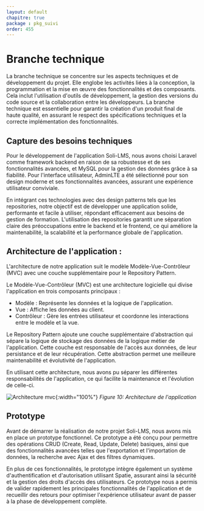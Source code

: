```yaml
---
layout: default
chapitre: true
package : pkg_suivi
order: 455
---
```


# Branche technique 

La branche technique se concentre sur les aspects techniques et de développement du projet. Elle englobe les activités liées à la conception, la programmation et la mise en œuvre des fonctionnalités et des composants. Cela inclut l'utilisation d'outils de développement, la gestion des versions du code source et la collaboration entre les développeurs. La branche technique est essentielle pour garantir la création d'un produit final de haute qualité, en assurant le respect des spécifications techniques et la correcte implémentation des fonctionnalités.



## Capture des besoins techniques

Pour le développement de l'application Soli-LMS, nous avons choisi Laravel comme framework backend en raison de sa robustesse et de ses fonctionnalités avancées, et MySQL pour la gestion des données grâce à sa fiabilité. Pour l'interface utilisateur, AdminLTE a été sélectionné pour son design moderne et ses fonctionnalités avancées, assurant une expérience utilisateur conviviale.

En intégrant ces technologies avec des design patterns tels que les repositories, notre objectif est de développer une application solide, performante et facile à utiliser, répondant efficacement aux besoins de gestion de formation. L'utilisation des repositories garantit une séparation claire des préoccupations entre le backend et le frontend, ce qui améliore la maintenabilité, la scalabilité et la performance globale de l'application.



## Architecture de l'application  :

L'architecture de notre application suit le modèle Modèle-Vue-Contrôleur (MVC) avec une couche supplémentaire pour le Repository Pattern.

Le Modèle-Vue-Contrôleur (MVC) est une architecture logicielle qui divise l'application en trois composants principaux :

- Modèle : Représente les données et la logique de l'application.
- Vue : Affiche les données au client.
- Contrôleur : Gère les entrées utilisateur et coordonne les interactions entre le modèle et la vue.

Le Repository Pattern ajoute une couche supplémentaire d'abstraction qui sépare la logique de stockage des données de la logique métier de l'application. Cette couche est responsable de l'accès aux données, de leur persistance et de leur récupération. Cette abstraction permet une meilleure maintenabilité et évolutivité de l'application.

En utilisant cette architecture, nous avons pu séparer les différentes responsabilités de l'application, ce qui facilite la maintenance et l'évolution de celle-ci.


![Architecture mvc](/soli-lms/pkg_validations/branche-technique/images/MVC.png){:width="100%"}
*Figure 10:  Architecture de l'application*


## Prototype 

Avant de démarrer la réalisation de notre projet Soli-LMS, nous avons mis en place un prototype fonctionnel. Ce prototype a été conçu pour permettre des opérations CRUD (Create, Read, Update, Delete) basiques, ainsi que des fonctionnalités avancées telles que l'exportation et l'importation de données, la recherche avec Ajax et des filtres dynamiques.

En plus de ces fonctionnalités, le prototype intègre également un système d'authentification et d'autorisation utilisant Spatie, assurant ainsi la sécurité et la gestion des droits d'accès des utilisateurs. Ce prototype nous a permis de valider rapidement les principales fonctionnalités de l'application et de recueillir des retours pour optimiser l'expérience utilisateur avant de passer à la phase de développement complète.
